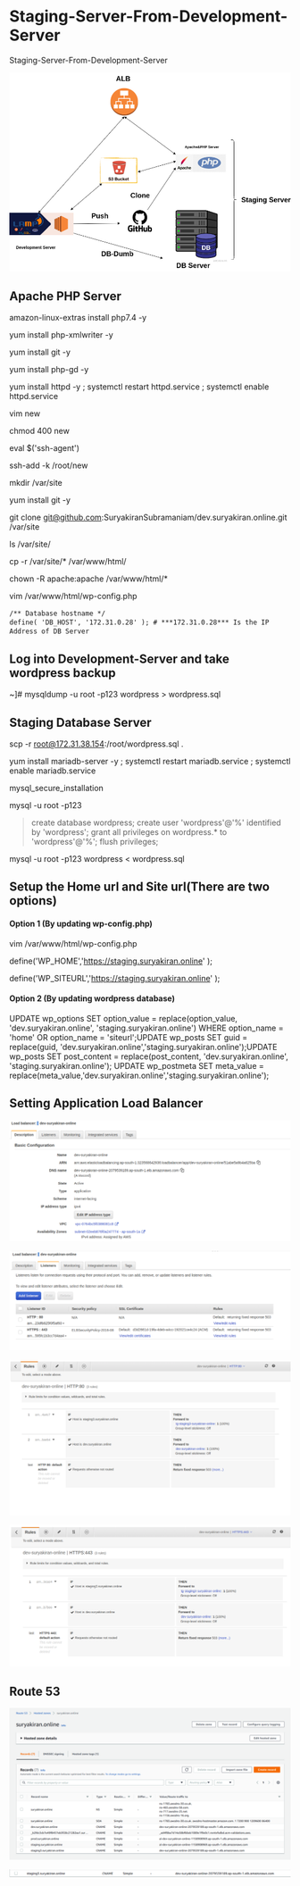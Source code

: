 # Staging-Server-From-Development-Server
Staging-Server-From-Development-Server

![alt text](https://github.com/SuryakiranSubramaniam/Staging-Server-From-Development-Server/blob/main/image/Staging.png)

## Apache PHP Server

amazon-linux-extras install php7.4 -y

yum install php-xmlwriter -y

yum install git -y

yum install php-gd -y

yum install httpd -y ; systemctl restart httpd.service ; systemctl enable httpd.service

vim new

chmod 400 new

eval $('ssh-agent')

ssh-add -k /root/new

mkdir /var/site

yum install git -y

git clone git@github.com:SuryakiranSubramaniam/dev.suryakiran.online.git /var/site

ls /var/site/

cp -r /var/site/* /var/www/html/

chown -R apache:apache /var/www/html/*

vim /var/www/html/wp-config.php

```
/** Database hostname */
define( 'DB_HOST', '172.31.0.28' ); # ***172.31.0.28*** Is the IP Address of DB Server

```

## Log into Development-Server and take wordpress backup

~]# mysqldump -u root -p123 wordpress > wordpress.sql

## Staging Database Server

scp -r root@172.31.38.154:/root/wordpress.sql .

yum install mariadb-server -y ; systemctl restart mariadb.service ; systemctl enable mariadb.service
    
mysql_secure_installation

mysql -u root -p123

>create database wordpress;
>create user 'wordpress'@'%' identified by 'wordpress';
>grant all privileges on wordpress.* to 'wordpress'@'%';
>flush privileges;


mysql -u root -p123 wordpress < wordpress.sql

## Setup the Home url and Site url(There are two options)

#### Option 1 (By updating wp-config.php)

vim /var/www/html/wp-config.php

define('WP_HOME','https://staging.suryakiran.online' );

define('WP_SITEURL','https://staging.suryakiran.online' );

#### Option 2 (By updating wordpress database)

UPDATE wp_options SET option_value = replace(option_value, 'dev.suryakiran.online', 'staging.suryakiran.online') WHERE option_name = 'home' OR option_name = 'siteurl';UPDATE wp_posts SET guid = replace(guid, 'dev.suryakiran.online','staging.suryakiran.online');UPDATE wp_posts SET post_content = replace(post_content, 'dev.suryakiran.online', 'staging.suryakiran.online'); UPDATE wp_postmeta SET meta_value = replace(meta_value,'dev.suryakiran.online','staging.suryakiran.online');

## Setting Application Load Balancer

![alt text](https://github.com/SuryakiranSubramaniam/Staging-Server-From-Development-Server/blob/main/image/alb1.png)

![alt text](https://github.com/SuryakiranSubramaniam/Staging-Server-From-Development-Server/blob/main/image/alb2.png)

![alt text](https://github.com/SuryakiranSubramaniam/Staging-Server-From-Development-Server/blob/main/image/alb3.png)

![alt text](https://github.com/SuryakiranSubramaniam/Staging-Server-From-Development-Server/blob/main/image/alb4.png)

## Route 53

![alt text](https://github.com/SuryakiranSubramaniam/Staging-Server-From-Development-Server/blob/main/image/R53.png)

![alt text](https://github.com/SuryakiranSubramaniam/Staging-Server-From-Development-Server/blob/main/image/R53-2.png)






